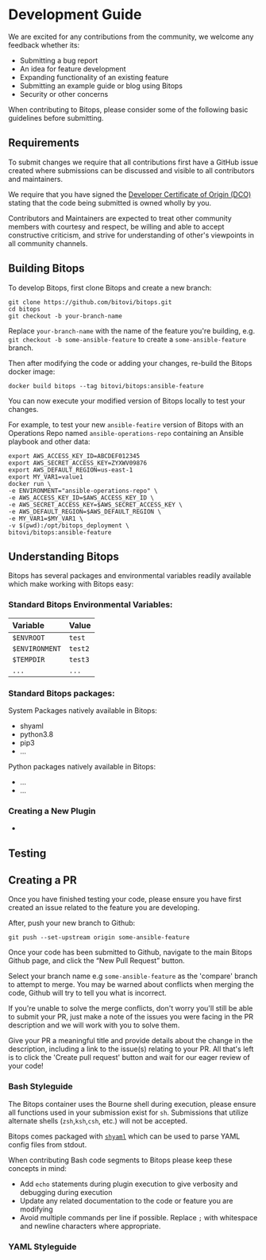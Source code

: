 # Development Guide

We are excited for any contributions from the community, we welcome any feedback whether its:

* Submitting a bug report
* An idea for feature development
* Expanding functionality of an existing feature
* Submitting an example guide or blog using Bitops
* Security or other concerns

When contributing to Bitops, please consider some of the following basic guidelines before submitting.

## Requirements

To submit changes we require that all contributions first have a GitHub issue created where submissions can be discussed and visible to all contributors and maintainers.

We require that you have signed the [Developer Certificate of Origin (DCO)](DCO.md) stating that the code being submitted is owned wholly by you.

Contributors and Maintainers are expected to treat other community members with courtesy and respect, be willing and able to accept constructive criticism, and strive for understanding of other's viewpoints in all community channels.

## Building Bitops

To develop Bitops, first clone Bitops and create a new branch:

```
git clone https://github.com/bitovi/bitops.git
cd bitops
git checkout -b your-branch-name
```

Replace `your-branch-name` with the name of the feature you're building, e.g. `git checkout -b some-ansible-feature` to create a `some-ansible-feature` branch.

Then after modifying the code or adding your changes, re-build the Bitops docker image:

```
docker build bitops --tag bitovi/bitops:ansible-feature
```

You can now execute your modified version of Bitops locally to test your changes.

For example, to test your new `ansible-featire` version of Bitops with an Operations Repo named `ansible-operations-repo` containing an Ansible playbook and other data:

```
export AWS_ACCESS_KEY_ID=ABCDEF012345
export AWS_SECRET_ACCESS_KEY=ZYXWV09876
export AWS_DEFAULT_REGION=us-east-1
export MY_VAR1=value1
docker run \
-e ENVIRONMENT="ansible-operations-repo" \
-e AWS_ACCESS_KEY_ID=$AWS_ACCESS_KEY_ID \
-e AWS_SECRET_ACCESS_KEY=$AWS_SECRET_ACCESS_KEY \
-e AWS_DEFAULT_REGION=$AWS_DEFAULT_REGION \
-e MY_VAR1=$MY_VAR1 \
-v $(pwd):/opt/bitops_deployment \
bitovi/bitops:ansible-feature
```


## Understanding Bitops

Bitops has several packages and environmental variables readily available which make working with Bitops easy:

### Standard Bitops Environmental Variables:

| Variable          | Value         |
|   :---            |   :---        |
| `$ENVROOT`        | `test`        |
| `$ENVIRONMENT`    | `test2`       |
| `$TEMPDIR`        | `test3`       |
| `...`             | `...`         |

### Standard Bitops packages:

System Packages natively available in Bitops:

* shyaml
* python3.8
* pip3
* ...

Python packages natively available in Bitops:

* ...
* ...

### Creating a New Plugin

-

## Testing

## Creating a PR

Once you have finished testing your code, please ensure you have first created an issue related to the feature you are developing.

After, push your new branch to Github:

```
git push --set-upstream origin some-ansible-feature
```

Once your code has been submitted to Github, navigate to the main Bitops Github page, and click the “New Pull Request” button. 

Select your branch name e.g `some-ansible-feature` as the 'compare' branch to attempt to merge. You may be warned about conflicts when merging the code, Github will try to tell you what is incorrect. 

If you're unable to solve the merge conflicts, don't worry you'll still be able to submit your PR, just make a note of the issues you were facing in the PR description and we will work with you to solve them.

Give your PR a meaningful title and provide details about the change in the description, including a link to the issue(s) relating to your PR. All that's left is to click the 'Create pull request' button and wait for our eager review of your code!

### Bash Styleguide

The Bitops container uses the Bourne shell during execution, please ensure all functions used in your submission exist for `sh`. Submissions that utilize alternate shells (`zsh`,`ksh`,`csh`, etc.) will not be accepted.

Bitops comes packaged with [`shyaml`](https://pypi.org/project/shyaml/) which can be used to parse YAML config files from stdout.

When contributing Bash code segments to Bitops please keep these concepts in mind:

* Add `echo` statements during plugin execution to give verbosity and debugging during execution
* Update any related documentation to the code or feature you are modifying
* Avoid multiple commands per line if possible. Replace `;` with whitespace and newline characters where appropriate.

### YAML Styleguide